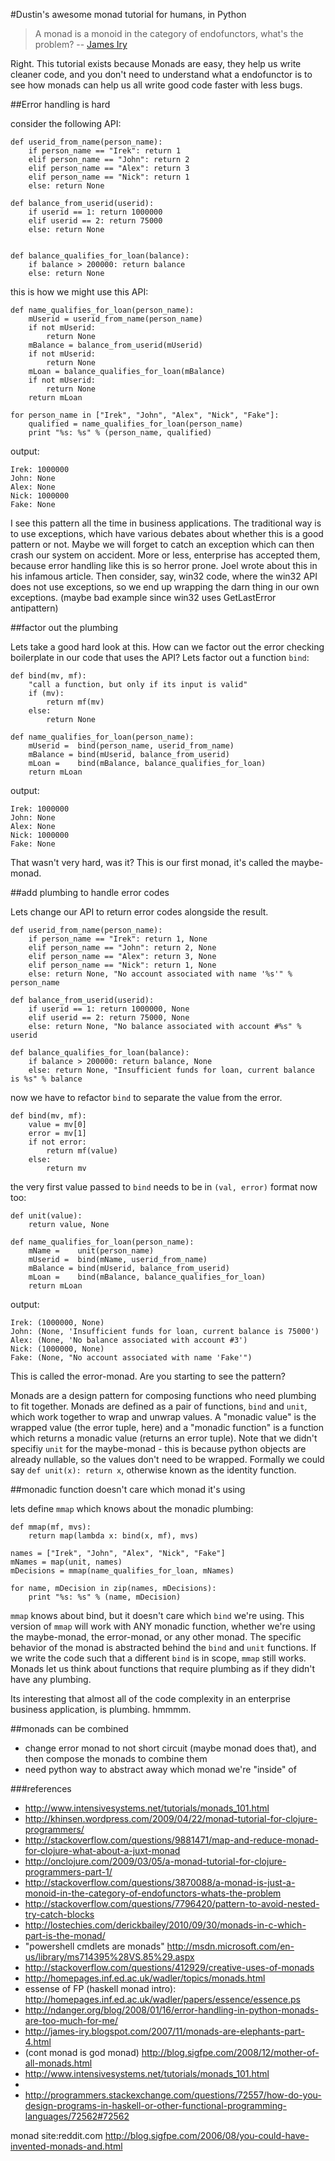 #Dustin's awesome monad tutorial for humans, in Python

> A monad is a monoid in the category of endofunctors, what's the problem?
-- [James Iry](http://james-iry.blogspot.com/2009/05/brief-incomplete-and-mostly-wrong.html)

Right. This tutorial exists because Monads are easy, they help us write cleaner code, and you don't need to understand what a endofunctor is to see how monads can help us all write good code faster with less bugs.

##Error handling is hard

consider the following API:

    def userid_from_name(person_name):
        if person_name == "Irek": return 1
        elif person_name == "John": return 2
        elif person_name == "Alex": return 3
        elif person_name == "Nick": return 1
        else: return None

    def balance_from_userid(userid):
        if userid == 1: return 1000000
        elif userid == 2: return 75000
        else: return None


    def balance_qualifies_for_loan(balance):
        if balance > 200000: return balance
        else: return None

this is how we might use this API:

    def name_qualifies_for_loan(person_name):
        mUserid = userid_from_name(person_name)
        if not mUserid:
            return None
        mBalance = balance_from_userid(mUserid)
        if not mUserid:
            return None
        mLoan = balance_qualifies_for_loan(mBalance)
        if not mUserid:
            return None
        return mLoan

    for person_name in ["Irek", "John", "Alex", "Nick", "Fake"]:
        qualified = name_qualifies_for_loan(person_name)
        print "%s: %s" % (person_name, qualified)

output:

    Irek: 1000000
    John: None
    Alex: None
    Nick: 1000000
    Fake: None


I see this pattern all the time in business applications. The traditional way is to use exceptions, which have various debates about whether this is a good pattern or not. Maybe we will forget to catch an exception which can then crash our system on accident. More or less, enterprise has accepted them, because error handling like this is so herror prone. Joel wrote about this in his infamous article. Then consider, say, win32 code, where the win32 API does not use exceptions, so we end up wrapping the darn thing in our own exceptions. (maybe bad example since win32 uses GetLastError antipattern)

##factor out the plumbing

Lets take a good hard look at this. How can we factor out the error checking boilerplate in our code that uses the API? Lets factor out a function `bind`:

    def bind(mv, mf):
        "call a function, but only if its input is valid"
        if (mv):
            return mf(mv)
        else:
            return None

    def name_qualifies_for_loan(person_name):
        mUserid =  bind(person_name, userid_from_name)
        mBalance = bind(mUserid, balance_from_userid)
        mLoan =    bind(mBalance, balance_qualifies_for_loan)
        return mLoan

output:

    Irek: 1000000
    John: None
    Alex: None
    Nick: 1000000
    Fake: None

That wasn't very hard, was it? This is our first monad, it's called the maybe-monad.

##add plumbing to handle error codes

Lets change our API to return error codes alongside the result.

    def userid_from_name(person_name):
        if person_name == "Irek": return 1, None
        elif person_name == "John": return 2, None
        elif person_name == "Alex": return 3, None
        elif person_name == "Nick": return 1, None
        else: return None, "No account associated with name '%s'" % person_name

    def balance_from_userid(userid):
        if userid == 1: return 1000000, None
        elif userid == 2: return 75000, None
        else: return None, "No balance associated with account #%s" % userid

    def balance_qualifies_for_loan(balance):
        if balance > 200000: return balance, None
        else: return None, "Insufficient funds for loan, current balance is %s" % balance

now we have to refactor `bind` to separate the value from the error.

    def bind(mv, mf):
        value = mv[0]
        error = mv[1]
        if not error:
            return mf(value)
        else:
            return mv

the very first value passed to `bind` needs to be in `(val, error)` format now too:

    def unit(value):
        return value, None

    def name_qualifies_for_loan(person_name):
        mName =    unit(person_name)
        mUserid =  bind(mName, userid_from_name)
        mBalance = bind(mUserid, balance_from_userid)
        mLoan =    bind(mBalance, balance_qualifies_for_loan)
        return mLoan

output:

    Irek: (1000000, None)
    John: (None, 'Insufficient funds for loan, current balance is 75000')
    Alex: (None, 'No balance associated with account #3')
    Nick: (1000000, None)
    Fake: (None, "No account associated with name 'Fake'")

This is called the error-monad. Are you starting to see the pattern?

Monads are a design pattern for composing functions who need plumbing to fit together. Monads are defined as a pair of functions, `bind` and `unit`, which work together to wrap and unwrap values. A "monadic value" is the wrapped value (the error tuple, here) and a "monadic function" is a function which returns a monadic value (returns an error tuple). Note that we didn't specifiy `unit` for the maybe-monad - this is because python objects are already nullable, so the values don't need to be wrapped. Formally we could say `def unit(x): return x`, otherwise known as the identity function.

##monadic function doesn't care which monad it's using

lets define `mmap` which knows about the monadic plumbing:

    def mmap(mf, mvs):
        return map(lambda x: bind(x, mf), mvs)

    names = ["Irek", "John", "Alex", "Nick", "Fake"]
    mNames = map(unit, names)
    mDecisions = mmap(name_qualifies_for_loan, mNames)

    for name, mDecision in zip(names, mDecisions):
        print "%s: %s" % (name, mDecision)

`mmap` knows about bind, but it doesn't care which `bind` we're using. This version of `mmap` will work with ANY monadic function, whether we're using the maybe-monad, the error-monad, or any other monad. The specific behavior of the monad is abstracted behind the `bind` and `unit` functions. If we write the code such that a different `bind` is in scope, `mmap` still works. Monads let us think about functions that require plumbing as if they didn't have any plumbing.

Its interesting that almost all of the code complexity in an enterprise business application, is plumbing. hmmmm.


##monads can be combined

- change error monad to not short circuit (maybe monad does that), and then compose the monads to combine them
- need python way to abstract away which monad we're "inside" of


###references


- http://www.intensivesystems.net/tutorials/monads_101.html
- http://khinsen.wordpress.com/2009/04/22/monad-tutorial-for-clojure-programmers/
- http://stackoverflow.com/questions/9881471/map-and-reduce-monad-for-clojure-what-about-a-juxt-monad
- http://onclojure.com/2009/03/05/a-monad-tutorial-for-clojure-programmers-part-1/
- http://stackoverflow.com/questions/3870088/a-monad-is-just-a-monoid-in-the-category-of-endofunctors-whats-the-problem
- http://stackoverflow.com/questions/7796420/pattern-to-avoid-nested-try-catch-blocks
- http://lostechies.com/derickbailey/2010/09/30/monads-in-c-which-part-is-the-monad/
- "powershell cmdlets are monads" http://msdn.microsoft.com/en-us/library/ms714395%28VS.85%29.aspx
- http://stackoverflow.com/questions/412929/creative-uses-of-monads
- http://homepages.inf.ed.ac.uk/wadler/topics/monads.html
- essense of FP (haskell monad intro): http://homepages.inf.ed.ac.uk/wadler/papers/essence/essence.ps
- http://ndanger.org/blog/2008/01/16/error-handling-in-python-monads-are-too-much-for-me/
- http://james-iry.blogspot.com/2007/11/monads-are-elephants-part-4.html
- (cont monad is god monad) http://blog.sigfpe.com/2008/12/mother-of-all-monads.html
- http://www.intensivesystems.net/tutorials/monads_101.html
-
- http://programmers.stackexchange.com/questions/72557/how-do-you-design-programs-in-haskell-or-other-functional-programming-languages/72562#72562

monad site:reddit.com
http://blog.sigfpe.com/2006/08/you-could-have-invented-monads-and.html
